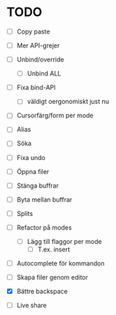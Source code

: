 # TODO

- [ ] Copy paste
- [ ] Mer API-grejer
- [ ] Unbind/override
  - [ ] Unbind ALL
- [ ] Fixa bind-API
  - [ ] väldigt oergonomiskt just nu
- [ ] Cursorfärg/form per mode
- [ ] Alias
- [ ] Söka
- [ ] Fixa undo
- [ ] Öppna filer
- [ ] Stänga buffrar
- [ ] Byta mellan buffrar
- [ ] Splits
- [ ] Refactor på modes
  - [ ] Lägg till flaggor per mode
    - [ ] T.ex. insert
- [ ] Autocomplete för kommandon
- [ ] Skapa filer genom editor



- [X] Bättre backspace






























- [ ] Live share